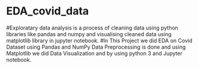 # EDA_covid_data
#Exploratary data analysis is a process of cleaning data using python libraries like pandas and numpy and visualising cleaned data using matplotlib library in jupyter notebook.
#In This Project we did EDA on Covid Dataset using Pandas and NumPy Data
Preprocessing is done and using Matplotlib we did Data Visualization and by using python 3 and Jupyter notebook.
